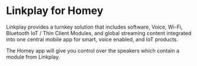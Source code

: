 # Linkplay for Homey

Linkplay provides a turnkey solution that includes software, Voice, Wi-Fi, Bluetooth IoT / Thin Client Modules, and
global streaming content integrated into one central mobile app for smart, voice enabled, and IoT products.

The Homey app will give you control over the speakers which contain a module from Linkplay.
